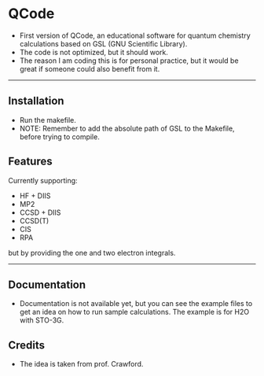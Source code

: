 # QCode

- First version of QCode, an educational software for quantum chemistry calculations based on GSL (GNU Scientific Library).
- The code is not optimized, but it should work.
- The reason I am coding this is for personal practice, but it would be great if someone could also benefit from it.

---

## Installation

- Run the makefile.
- NOTE: Remember to add the absolute path of GSL to the Makefile, before trying to compile.

## Features

Currently supporting:

*  HF + DIIS
*  MP2
*  CCSD + DIIS
*  CCSD(T)
*  CIS
*  RPA

 but by providing the one and two electron integrals.

---

## Documentation
- Documentation is not available yet, but you can see the example files to get an idea on how to run sample calculations. The example is for H2O with STO-3G.

## Credits
- The idea is taken from prof. Crawford.

